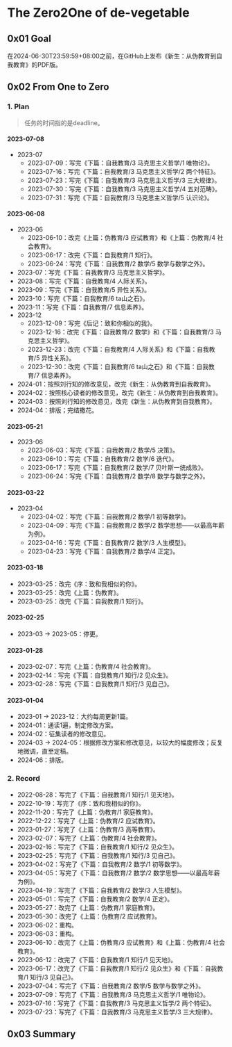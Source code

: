 # The Zero2One of de-vegetable

## 0x01 Goal

在2024-06-30T23:59:59+08:00之前，在GitHub上发布《新生：从伪教育到自我教育》的PDF版。

## 0x02 From One to Zero

### 1. Plan

> 任务的时间指的是deadline。

#### 2023-07-08

- 2023-07
  - 2023-07-09：写完《下篇：自我教育/3 马克思主义哲学/1 唯物论》。
  - 2023-07-16：写完《下篇：自我教育/3 马克思主义哲学/2 两个特征》。
  - 2023-07-23：写完《下篇：自我教育/3 马克思主义哲学/3 三大规律》。
  - 2023-07-30：写完《下篇：自我教育/3 马克思主义哲学/4 五对范畴》。
  - 2023-07-31：写完《下篇：自我教育/3 马克思主义哲学/5 认识论》。

#### 2023-06-08

- 2023-06
  - 2023-06-10：改完《上篇：伪教育/3 应试教育》和《上篇：伪教育/4 社会教育》。
  - 2023-06-17：改完《下篇：自我教育/1 知行》。
  - 2023-06-24：写完《下篇：自我教育/2 数学/5 数学与数学之外》。
- 2023-07：写完《下篇：自我教育/3 马克思主义哲学》。
- 2023-08：写完《下篇：自我教育/4 人际关系》。
- 2023-09：写完《下篇：自我教育/5 异性关系》。
- 2023-10：写完《下篇：自我教育/6 ta山之石》。
- 2023-11：写完《下篇：自我教育/7 信息素养》。
- 2023-12
  - 2023-12-09：写完《后记：致和你相似的我》。
  - 2023-12-16：改完《下篇：自我教育/2 数学》和《下篇：自我教育/3 马克思主义哲学》。
  - 2023-12-23：改完《下篇：自我教育/4 人际关系》和《下篇：自我教育/5 异性关系》。
  - 2023-12-30：改完《下篇：自我教育/6 ta山之石》和《下篇：自我教育/7 信息素养》。
- 2024-01：按照刘行知的修改意见，改完《新生：从伪教育到自我教育》。
- 2024-02：按照核心读者的修改意见，改完《新生：从伪教育到自我教育》。
- 2024-03：按照刘行知的修改意见，改完《新生：从伪教育到自我教育》。
- 2024-04：排版；完结撒花。

#### 2023-05-21

- 2023-06
  - 2023-06-03：写完《下篇：自我教育/2 数学/5 决策》。
  - 2023-06-10：写完《下篇：自我教育/2 数学/6 迭代》。
  - 2023-06-17：写完《下篇：自我教育/2 数学/7 贝叶斯一统成败》。
  - 2023-06-24：写完《下篇：自我教育/2 数学/8 数学与数学之外》。

#### 2023-03-22

- 2023-04
  - 2023-04-02：写完《下篇：自我教育/2 数学/1 初等数学》。
  - 2023-04-09：写完《下篇：自我教育/2 数学/2 数学思想——以最高年薪为例》。
  - 2023-04-16：写完《下篇：自我教育/2 数学/3 人生模型》。
  - 2023-04-23：写完《下篇：自我教育/2 数学/4 正定》。

#### 2023-03-18

- 2023-03-25：改完《序：致和我相似的你》。
- 2023-03-25：改完《上篇：伪教育》。
- 2023-03-25：改完《下篇：自我教育/1 知行》。

#### 2023-02-25

- 2023-03 → 2023-05：停更。

#### 2023-01-28

- 2023-02-07：写完《上篇：伪教育/4 社会教育》。
- 2023-02-14：写完《下篇：自我教育/1 知行/2 见众生》。
- 2023-02-28：写完《下篇：自我教育/1 知行/3 见自己》。

#### 2023-01-04

- 2023-01 → 2023-12：大约每周更新1篇。
- 2024-01：通读1遍，制定修改方案。
- 2024-02：征集读者的修改意见。
- 2024-03 → 2024-05：根据修改方案和修改意见，以较大的幅度修改；反复地微调，直至定稿。
- 2024-06：排版。

### 2. Record

- 2022-08-28：写完了《下篇：自我教育/1 知行/1 见天地》。
- 2022-10-19：写完了《序：致和我相似的你》。
- 2022-11-20：写完了《上篇：伪教育/1 家庭教育》。
- 2022-12-22：写完了《上篇：伪教育/2 应试教育》。
- 2023-01-27：写完了《上篇：伪教育/3 高等教育》。
- 2023-02-07：写完了《上篇：伪教育/4 社会教育》。
- 2023-02-16：写完了《下篇：自我教育/1 知行/2 见众生》。
- 2023-02-25：写完了《下篇：自我教育/1 知行/3 见自己》。
- 2023-04-02：写完了《下篇：自我教育/2 数学/1 初等数学》。
- 2023-04-05：写完了《下篇：自我教育/2 数学/2 数学思想——以最高年薪为例》。
- 2023-04-19：写完了《下篇：自我教育/2 数学/3 人生模型》。
- 2023-05-01：写完了《下篇：自我教育/2 数学/4 正定》。
- 2023-05-27：改完了《上篇：伪教育/1 家庭教育》。
- 2023-05-30：改完了《上篇：伪教育/2 应试教育》。
- 2023-06-02：重构。
- 2023-06-03：重构。
- 2023-06-10：改完了《上篇：伪教育/3 应试教育》和《上篇：伪教育/4 社会教育》。
- 2023-06-12：改完了《下篇：自我教育/1 知行/1 见天地》。
- 2023-06-17：改完了《下篇：自我教育/1 知行/2 见众生》和《下篇：自我教育/1 知行/3 见自己》。
- 2023-07-04：写完了《下篇：自我教育/2 数学/5 数学与数学之外》。
- 2023-07-09：写完了《下篇：自我教育/3 马克思主义哲学/1 唯物论》。
- 2023-07-16：写完了《下篇：自我教育/3 马克思主义哲学/2 两个特征》。
- 2023-07-23：写完了《下篇：自我教育/3 马克思主义哲学/3 三大规律》。

## 0x03 Summary
